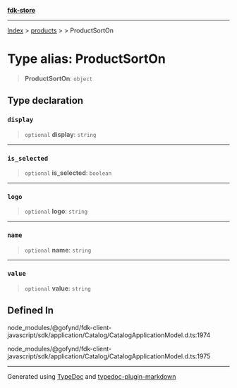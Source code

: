 [**fdk-store**](../../../README.md)
***

[Index](../../../API.md) > [products](../../README.md) > [<internal>](../README.md) > ProductSortOn

# Type alias: ProductSortOn

> **ProductSortOn**: `object`

## Type declaration

### `display`

> `optional` **display**: `string`

***

### `is_selected`

> `optional` **is\_selected**: `boolean`

***

### `logo`

> `optional` **logo**: `string`

***

### `name`

> `optional` **name**: `string`

***

### `value`

> `optional` **value**: `string`

## Defined In

node\_modules/@gofynd/fdk-client-javascript/sdk/application/Catalog/CatalogApplicationModel.d.ts:1974

node\_modules/@gofynd/fdk-client-javascript/sdk/application/Catalog/CatalogApplicationModel.d.ts:1975

***
Generated using [TypeDoc](https://typedoc.org/) and [typedoc-plugin-markdown](https://www.npmjs.com/package/typedoc-plugin-markdown)
